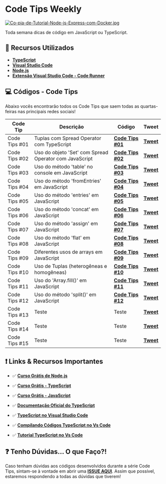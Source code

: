 # Code Tips Weekly

[![Co-pia-de-Tutorial-Node-js-Express-com-Docker.jpg](https://i.postimg.cc/v8V8Gmbs/Co-pia-de-Tutorial-Node-js-Express-com-Docker.jpg)](https://postimg.cc/G9bnQd47)

Toda semana dicas de código em JavaScript ou TypeScript.

## 🚀 Recursos Utilizados

- **[TypeScript](https://www.typescriptlang.org/download)**
- **[Visual Studio Code](https://code.visualstudio.com/?WT.mc_id=javascript-36001-gllemos)**
- **[Node.js](https://nodejs.org/en/)**
- **[Extensão Visual Studio Code - Code Runner](https://marketplace.visualstudio.com/items?itemName=formulahendry.code-runner&WT.mc_id=javascript-36001-gllemos)**

## 💻 Códigos - Code Tips

Abaixo vocês encontrarão todos os Code Tips que saem todas as quartas-feiras nas principais redes sociais!

| Code Tip  | Descrição  | Código  |  Tweet  |
|---|---|---|---|
| Code Tips #01 | Tuplas com Spread Operator com TypeScript | **[Code Tips #01](code-tips/code-tips-01.ts)**  |  **[Tweet](https://twitter.com/glaucia_lemos86/status/1417917256575619073)** |
| Code Tips #02 |  Uso do objeto 'Set' com Spread Operator com JavaScript | **[Code Tips #02](code-tips/code-tips-02.js)** | **[Tweet](https://twitter.com/glaucia_lemos86/status/1420373519930699779)** |
| Code Tips #03 | Uso do método 'table' no console em JavaScript | **[Code Tips #03](code-tips/code-tips-03.js)** | **[Tweet](https://twitter.com/glaucia_lemos86/status/1422968142247120899)** |
| Code Tips #04 | Uso do método 'fromEntries' em JavaScript | **[Code Tips #04](code-tips/code-tips-04.js)** | **[Tweet](https://twitter.com/glaucia_lemos86/status/1425464520642732036)** |
| Code Tips #05 | Uso do método 'entries' em JavaScript | **[Code Tips #05](code-tips/code-tips-05.js)** | **[Tweet](https://twitter.com/glaucia_lemos86/status/1427993688307757062)** |
| Code Tips #06  | Uso do método 'concat' em JavaScript | **[Code Tips #06](code-tips/code-tips-06.js)**  | **[Tweet](https://twitter.com/glaucia_lemos86/status/1433819717463052302)** |
| Code Tips #07 | Uso do método 'assign' em JavaScript | **[Code Tips #07](code-tips/code-tips-07.js)**  | **[Tweet](https://twitter.com/glaucia_lemos86/status/1435610069425692675)** |
| Code Tips #08 | Uso do método 'flat' em JavaScript | **[Code Tips #08](code-tips/code-tips-08.js)**  | **[Tweet](https://twitter.com/glaucia_lemos86/status/1440705507056971776)** |
| Code Tips #09 | Diferentes usos de arrays em JavaScript | **[Code Tips #09](code-tips/code-tips-09.js)** | **[Tweet](https://twitter.com/glaucia_lemos86/status/1448303109919416322)** |
| Code Tips #10 | Uso de Tuplas (heterogêneas e homogêneas) | **[Code Tips #10](code-tips/code-tips-10.ts)**  | **[Tweet](https://twitter.com/glaucia_lemos86/status/1450869515269591044)** |
| Code Tips #11 | Uso do 'Array.fill()' em JavaScript  | **[Code Tips #11](code-tips/code-tips-11.js)** | **[Tweet](https://twitter.com/glaucia_lemos86/status/1460977700538101766)** |
| Code Tips #12  | Uso do método 'split()' em JavaScript  | **[Code Tips #12](code-tips/code-tips-12.js)**  | **[Tweet](https://twitter.com/glaucia_lemos86/status/1478749778225864711)** |
| Code Tips #13  | Teste  | Teste  | **[Tweet]()** |
| Code Tips #14  | Teste  | Teste  | **[Tweet]()** |
| Code Tips #15  | Teste  | Teste  | **[Tweet]()** |

## ❗️ Links & Recursos Importantes

- ✅ **[Curso Grátis de Node.js](https://docs.microsoft.com/learn/paths/build-javascript-applications-nodejs/?WT.mc_id=javascript-36001-gllemos)**
- ✅ **[Curso Grátis - TypeScript](https://docs.microsoft.com/pt-br/learn/paths/build-javascript-applications-typescript/?WT.mc_id=javascript-36001-gllemos)**
- ✅ **[Curso Grátis - JavaScript](https://github.com/glaucia86/js-101-beginners-ms)**

- ✅ **[Documentação Oficial do TypeScript](http://typescriptlang.org/docs/handbook/)**
- ✅ **[TypeScript no Visual Studio Code](https://code.visualstudio.com/docs/languages/typescript?WT.mc_id=javascript-36001-gllemos)**
- ✅ **[Compilando Códigos TypeScript no Vs Code](https://code.visualstudio.com/docs/typescript/typescript-compiling?WT.mc_id=javascript-36001-gllemos)**
- ✅ **[Tutorial TypeScript no Vs Code](https://code.visualstudio.com/docs/typescript/typescript-tutorial?WT.mc_id=javascript-36001-gllemos)**

## ❓ Tenho Dúvidas... O que Faço?!

Caso tenham dúvidas aos códigos desenvolvidos durante a série Code Tips, sintam-se à vontade em abrir uma **[ISSUE AQUI](https://github.com/glaucia86/code-tips-weekly/issues)**. Assim que possível, estaremos respondendo a todas as dúvidas que tiverem!


